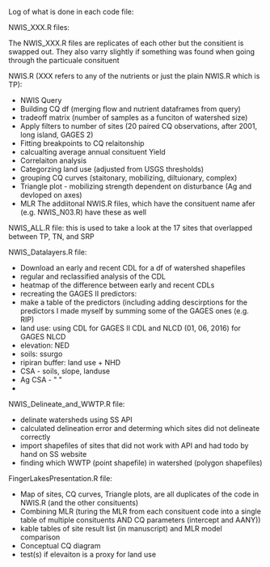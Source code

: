 Log of what is done in each code file:

NWIS_XXX.R files:

The NWIS_XXX.R files are replicates of each other but the consitient is swapped out. 
They also varry slightly if something was found when going through the particuale consituent

NWIS.R (XXX refers to any of the nutrients or just the plain NWIS.R which is TP):
- NWIS Query
- Building CQ df (merging flow and nutrient dataframes from query)
- tradeoff matrix (number of samples as a funciton of watershed size)
- Apply filters to number of sites (20 paired CQ observations, after 2001, long island, GAGES 2)
- Fitting breakpoints to CQ relaitonship
- calcualting average annual consituent Yield
- Correlaiton analysis
- Categorzing land use (adjusted from USGS thresholds)
- grouping CQ curves (staitonary, mobilizing, diltuionary, complex)
- Triangle plot - mobilizing strength dependent on disturbance (Ag and devloped on axes)
- MLR
The addiitonal NWIS.R files, which have the consituent name afer (e.g. NWIS_N03.R) have these as well

NWIS_ALL.R file: this is used to take a look at the 17 sites that overlapped between TP, TN, and SRP

NWIS_Datalayers.R file:
- Download an early and recent CDL for a df of watershed shapefiles
- regular and reclassified analysis of the CDL
- heatmap of the difference between early and recent CDLs
- recreating the GAGES II predictors: 
 - make a table of the predictors (including adding descirptions for the predictors I made myself by summing some of the GAGES ones (e.g. RIP)
 - land use: using CDL for GAGES II CDL and NLCD (01, 06, 2016) for GAGES NLCD
 - elevation: NED
 - soils: ssurgo
 - ripiran buffer: land use + NHD
 - CSA - soils, slope, landuse
 - Ag CSA - "          "
 - 

NWIS_Delineate_and_WWTP.R file:
- delinate watersheds using SS API
- calculated delineation error and determing which sites did not delineate correctly 
- import shapefiles of sites that did not work with API and had todo by hand on SS website
- finding which WWTP (point shapefile) in watershed (polygon shapefiles)

FingerLakesPresentation.R file:
- Map of sites, CQ curves, Triangle plots, are all duplicates of the code in NWIS.R (and the other consituents)
- Combining MLR (turing the MLR from each consituent code into a single table of multiple consituents AND CQ parameters (intercept and AANY))
- kable tables of site result list (in manuscript) and MLR model comparison
- Conceptual CQ diagram
- test(s) if elevaiton is a proxy for land use

